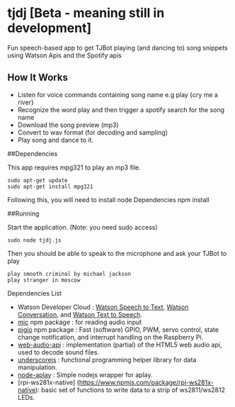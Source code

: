 # tjdj [Beta - meaning still in development]
Fun speech-based app to get TJBot playing (and dancing to) song snippets using Watson Apis and the Spotify apis

## How It Works
- Listen for voice commands containing song name e.g play {cry me a river}
- Recognize the word play and then trigger a spotify search for the song name
- Download the song preview (mp3)
- Convert to wav format (for decoding and sampling)
- Play song and dance to it.


##Dependencies

This app requires mpg321 to play an mp3 file.

    sudo apt-get update
    sudo apt-get install mpg321  

Following this, you will need to install node Dependencies
    npm install

##Running

Start the application. (Note: you need sudo access)

    sudo node tjdj.js     

Then you should be able to speak to the microphone and ask your TJBot to play

    play smooth criminal by michael jackson
    play stranger in moscow


Dependencies List

- Watson Developer Cloud : [Watson Speech to Text](https://www.ibm.com/watson/developercloud/speech-to-text.html), [Watson Conversation](https://www.ibm.com/watson/developercloud/conversation.html), and [Watson Text to Speech](https://www.ibm.com/watson/developercloud/text-to-speech.html).
- [mic](https://www.npmjs.com/package/mic) npm package : for reading audio input
- [pigio](https://www.npmjs.com/package/pigpio) npm package : Fast (software) GPIO, PWM, servo control, state change notification, and interrupt handling on the Raspberry Pi.
- [web-audio-api](https://www.npmjs.com/package/web-audio-api) : implementation (partial) of the HTML5 web audio api, used to decode sound files.
- [underscorejs](https://www.npmjs.com/package/underscore) : functional programming helper library for data manipulation.
- [node-aplay](https://www.npmjs.com/package/node-aplay) : Simple nodejs wrapper for aplay.
- [rpi-ws281x-native] (https://www.npmjs.com/package/rpi-ws281x-native): basic set of functions to write data to a strip of ws2811/ws2812 LEDs.

